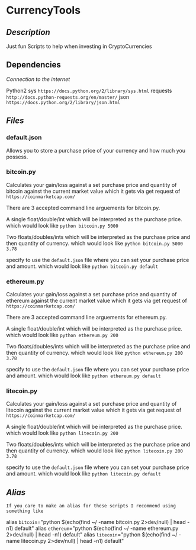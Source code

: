 # CurrencyTools

## *Description*
Just fun Scripts to help when investing in CryptoCurrencies

## Dependencies

*Connection to the internet*

Python2
sys `https://docs.python.org/2/library/sys.html`
requests `http://docs.python-requests.org/en/master/`
json `https://docs.python.org/2/library/json.html`


## *Files*

### default.json
Allows you to store a purchase price of your currency and how much you possess.  

### bitcoin.py 
Calculates your gain/loss against a set purchase price and quantity of bitcoin against the current market value which it gets via get request of `https://coinmarketcap.com/`

There are 3 accepted command line arguements for bitcoin.py. 
	
A single float/double/int which will be interpreted as the purchase price.
which would look like `python bitcoin.py 5000`

Two floats/doubles/ints which will be interpreted as the purchase price and then quantity of currency.
which would look like `python bitcoin.py 5000 3.78`

specify to use the `default.json` file where you can set your purchase price and amount.
which would look like `python bitcoin.py default`


### ethereum.py
Calculates your gain/loss against a set purchase price and quantity of ethereum against the current market value which it gets via get request of `https://coinmarketcap.com/`

There are 3 accepted command line arguements for ethereum.py. 
	
A single float/double/int which will be interpreted as the purchase price.
which would look like `python ethereum.py 200`

Two floats/doubles/ints which will be interpreted as the purchase price and then quantity of currency.
which would look like `python ethereum.py 200 3.78`

specify to use the `default.json` file where you can set your purchase price and amount.
which would look like `python ethereum.py default`


### litecoin.py
Calculates your gain/loss against a set purchase price and quantity of litecoin against the current market value which it gets via get request of `https://coinmarketcap.com/`

A single float/double/int which will be interpreted as the purchase price.
which would look like `python litecoin.py 200`

Two floats/doubles/ints which will be interpreted as the purchase price and then quantity of currency.
which would look like `python litecoin.py 200 3.78`

specify to use the `default.json` file where you can set your purchase price and amount.
which would look like `python litecoin.py default`

## *Alias*
	If you care to make an alias for these scripts I recommend using something like
	
alias `bitcoin`="python $(echo(find ~/ -name bitcoin.py 2>dev/null) | head -n1) default"
alias `ethereum`="python $(echo(find ~/ -name ethereum.py 2>dev/null) | head -n1) default"
alias `litecoin`="python $(echo(find ~/ -name litecoin.py 2>dev/null) | head -n1) default"
